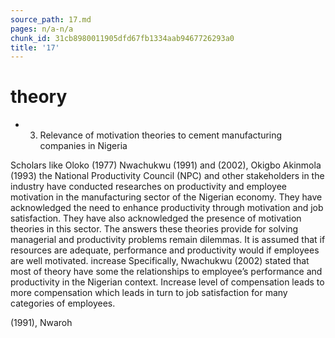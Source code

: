 ```yaml
---
source_path: 17.md
pages: n/a-n/a
chunk_id: 31cb8980011905dfd67fb1334aab9467726293a0
title: '17'
---
```

# theory

- 3. Relevance of motivation theories to cement manufacturing companies in Nigeria

Scholars like Oloko (1977) Nwachukwu (1991) and (2002), Okigbo Akinmola (1993) the National Productivity Council (NPC) and other stakeholders in the industry have conducted researches on productivity and employee motivation in the manufacturing sector of the Nigerian economy. They have acknowledged the need to enhance productivity through motivation and job satisfaction. They have also acknowledged the presence of motivation theories in this sector. The answers these theories provide for solving managerial and productivity problems remain dilemmas. It is assumed that if resources are adequate, performance and productivity would if employees are well motivated. increase Specifically, Nwachukwu (2002) stated that most of theory have some the relationships to employee’s performance and productivity in the Nigerian context. Increase level of compensation leads to more compensation which leads in turn to job satisfaction for many categories of employees.

(1991), Nwaroh
